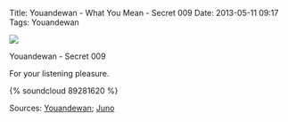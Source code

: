 Title: Youandewan - What You Mean - Secret 009
Date: 2013-05-11 09:17
Tags: Youandewan


![](/images/youandewanwhatyoumean009.jpg)

Youandewan - Secret 009
 
For your listening pleasure.
 
{% soundcloud 89281620 %}
 
Sources: [Youandewan](https://soundcloud.com/youandewan/b2-what-you-mean-snip); [Juno](http://www.juno.co.uk/products/489321-01.htm)
